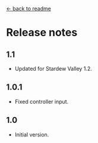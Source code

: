 ﻿[← back to readme](README.md)

# Release notes
## 1.1
* Updated for Stardew Valley 1.2.

## 1.0.1
* Fixed controller input.

## 1.0
* Initial version.
